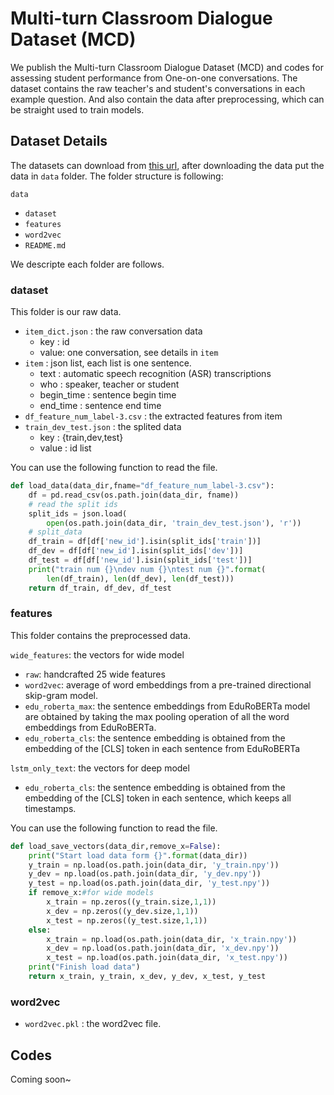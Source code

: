 # Multi-turn Classroom Dialogue Dataset (MCD)

We publish the Multi-turn Classroom Dialogue Dataset (MCD) and codes for assessing student performance from One-on-one conversations. The dataset contains the raw teacher's and student's conversations in each example question. And also contain the data after preprocessing, which can be straight used to train models.

## Dataset Details

The datasets can download from [this url](https://drive.google.com/file/d/1dUHYLKoE09Y8D5I0v4x77m9zIJECaRhI/view?usp=share_link), after downloading the data put the data in `data` folder. The folder structure is following:

`data`
- `dataset`
- `features`
- `word2vec`
- `README.md`

We descripte each folder are follows.



### dataset
This folder is our raw data.
- `item_dict.json` : the raw conversation data 
	- key : id
	- value: one conversation, see details in `item`
- `item` : json list, each list is one sentence.
    - text : automatic speech recognition (ASR) transcriptions 
    - who : speaker, teacher or student
    - begin_time : sentence begin time
    - end_time : sentence end time
- `df_feature_num_label-3.csv` : the extracted features from item
- `train_dev_test.json` : the splited data
	- key : {train,dev,test}
	- value : id list

You can use the following function to read the file.

```python
def load_data(data_dir,fname="df_feature_num_label-3.csv"):
    df = pd.read_csv(os.path.join(data_dir, fname))
    # read the split ids
    split_ids = json.load(
        open(os.path.join(data_dir, 'train_dev_test.json'), 'r'))
    # split_data
    df_train = df[df['new_id'].isin(split_ids['train'])]
    df_dev = df[df['new_id'].isin(split_ids['dev'])]
    df_test = df[df['new_id'].isin(split_ids['test'])]
    print("train num {}\ndev num {}\ntest num {}".format(
        len(df_train), len(df_dev), len(df_test)))
    return df_train, df_dev, df_test
```

### features
This folder contains the preprocessed data.

`wide_features`: the vectors for wide model
- `raw`: handcrafted 25 wide features
- `word2vec`: average of word embeddings from a pre-trained directional skip-gram model.
- `edu_roberta_max`: the sentence embeddings from EduRoBERTa model are obtained by taking the max pooling operation of all the word embeddings from EduRoBERTa.
- `edu_roberta_cls`: the sentence embedding is obtained from the embedding of the [CLS] token in each sentence from EduRoBERTa

`lstm_only_text`: the vectors for deep model
- `edu_roberta_cls`: the sentence embedding is obtained from the embedding of the [CLS] token in each sentence, which keeps all timestamps.


You can use the following function to read the file.

```python
def load_save_vectors(data_dir,remove_x=False):
    print("Start load data form {}".format(data_dir))
    y_train = np.load(os.path.join(data_dir, 'y_train.npy'))
    y_dev = np.load(os.path.join(data_dir, 'y_dev.npy'))
    y_test = np.load(os.path.join(data_dir, 'y_test.npy'))
    if remove_x:#for wide models
        x_train = np.zeros((y_train.size,1,1))
        x_dev = np.zeros((y_dev.size,1,1))
        x_test = np.zeros((y_test.size,1,1))
    else:
        x_train = np.load(os.path.join(data_dir, 'x_train.npy'))
        x_dev = np.load(os.path.join(data_dir, 'x_dev.npy'))
        x_test = np.load(os.path.join(data_dir, 'x_test.npy'))
    print("Finish load data")
    return x_train, y_train, x_dev, y_dev, x_test, y_test
```

### word2vec
- `word2vec.pkl` : the word2vec file. 


## Codes 

Coming soon~
